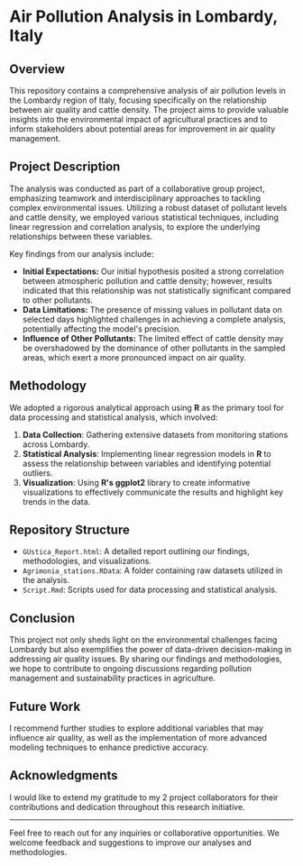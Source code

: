 # Air Pollution Analysis in Lombardy, Italy

## Overview

This repository contains a comprehensive analysis of air pollution levels in the Lombardy region of Italy, focusing specifically on the relationship between air quality and cattle density. The project aims to provide valuable insights into the environmental impact of agricultural practices and to inform stakeholders about potential areas for improvement in air quality management.

## Project Description

The analysis was conducted as part of a collaborative group project, emphasizing teamwork and interdisciplinary approaches to tackling complex environmental issues. Utilizing a robust dataset of pollutant levels and cattle density, we employed various statistical techniques, including linear regression and correlation analysis, to explore the underlying relationships between these variables.

Key findings from our analysis include:

- **Initial Expectations:** Our initial hypothesis posited a strong correlation between atmospheric pollution and cattle density; however, results indicated that this relationship was not statistically significant compared to other pollutants.
- **Data Limitations:** The presence of missing values in pollutant data on selected days highlighted challenges in achieving a complete analysis, potentially affecting the model's precision.
- **Influence of Other Pollutants:** The limited effect of cattle density may be overshadowed by the dominance of other pollutants in the sampled areas, which exert a more pronounced impact on air quality.

## Methodology
We adopted a rigorous analytical approach using **R** as the primary tool for data processing and statistical analysis, which involved:

1. **Data Collection**: Gathering extensive datasets from monitoring stations across Lombardy.
2. **Statistical Analysis**: Implementing linear regression models in **R** to assess the relationship between variables and identifying potential outliers.
3. **Visualization**: Using **R's ggplot2** library to create informative visualizations to effectively communicate the results and highlight key trends in the data.

## Repository Structure

- `GUstica_Report.html`: A detailed report outlining our findings, methodologies, and visualizations.
- `Agrimonia_stations.RData`: A folder containing raw datasets utilized in the analysis.
- `Script.Rmd`: Scripts used for data processing and statistical analysis.

## Conclusion

This project not only sheds light on the environmental challenges facing Lombardy but also exemplifies the power of data-driven decision-making in addressing air quality issues. By sharing our findings and methodologies, we hope to contribute to ongoing discussions regarding pollution management and sustainability practices in agriculture.

## Future Work

I recommend further studies to explore additional variables that may influence air quality, as well as the implementation of more advanced modeling techniques to enhance predictive accuracy.

## Acknowledgments

I would like to extend my gratitude to my 2 project collaborators for their contributions and dedication throughout this research initiative.

---

Feel free to reach out for any inquiries or collaborative opportunities. We welcome feedback and suggestions to improve our analyses and methodologies.
